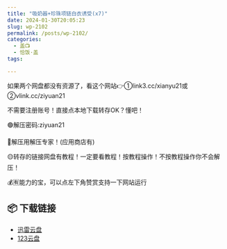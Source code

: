 ```yaml
---
title: "吸奶器+珍珠项链白衣诱受(x7)"
date: 2024-01-30T20:05:23
slug: wp-2102
permalink: /posts/wp-2102/
categories:
  - 盖📺
  - 恰饭·盖
tags:

---
```


如果两个网盘都没有资源了，看这个网站👉①link3.cc/xianyu21或②vlink.cc/ziyuan21

不需要注册账号！直接点本地下载转存OK？懂吧！

🟢解压密码:ziyuan21

🔵解压用解压专家！(应用商店有)

🟡转存的链接网盘有教程！一定要看教程！按教程操作！不按教程操作你不会解压！

💰🈶能力的宝，可以点左下角赞赏支持一下网站运行

## 📦 下载链接
- [迅雷云盘](https://blziyuan21.com/pay-download/2102?key=ccf5575cb1&down_id=0)
- [123云盘](https://blziyuan21.com/pay-download/2102?key=ccf5575cb1&down_id=1)

